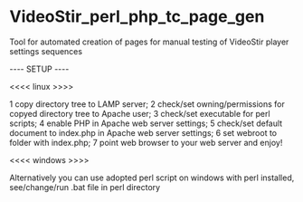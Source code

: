 VideoStir_perl_php_tc_page_gen
===========================

Tool for automated creation of pages for manual testing of VideoStir player settings sequences

---- SETUP ----

<<<< linux >>>>

1 copy directory tree to LAMP server; 
2 check/set owning/permissions for copyed directory tree to Apache user;
3 check/set executable for perl scripts;
4 enable PHP in Apache web server settings;
5 check/set default document to index.php in Apache web server settings;
6 set webroot to folder with index.php;
7 point web browser to your web server and enjoy!

<<<< windows >>>>

Alternatively you can use adopted perl script on windows with perl installed,
see/change/run .bat file in perl directory
